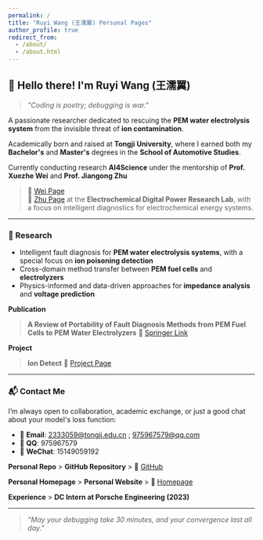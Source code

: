 ```yaml
---
permalink: /
title: "Ruyi Wang (王濡翼) Personal Pages"
author_profile: true
redirect_from: 
  - /about/
  - /about.html
---
```

## 👋 Hello there! I'm **Ruyi Wang (王濡翼)**

> *"Coding is poetry; debugging is war."*

A passionate researcher dedicated to rescuing the **PEM water electrolysis system** from the invisible threat of **ion contamination**.

Academically born and raised at **Tongji University**, where I earned both my **Bachelor's** and **Master's** degrees in the **School of Automotive Studies**.

Currently conducting research **AI4Science** under the mentorship of **Prof. Xuezhe Wei** and **Prof. Jiangong Zhu**
>🔗 [Wei Page](https://auto.tongji.edu.cn/info/1177/6441.htm)  
>🔗 [Zhu Page](https://auto.tongji.edu.cn/info/1180/7540.htm)
at the **Electrochemical Digital Power Research Lab**, with a focus on intelligent diagnostics for electrochemical energy systems.

---

### 🧠 Research
- Intelligent fault diagnosis for **PEM water electrolysis systems**, with a special focus on **ion poisoning detection**
- Cross-domain method transfer between **PEM fuel cells** and **electrolyzers**
- Physics-informed and data-driven approaches for **impedance analysis** and **voltage prediction**

**Publication**  
> **A Review of Portability of Fault Diagnosis Methods from PEM Fuel Cells to PEM Water Electrolyzers**
> 🔗 [Springer Link](https://link.springer.com/article/10.1007/s42452-025-07318-1)




**Project** 
>**Ion Detect**
> 🔗 [Project Page](https://kudouzala.github.io/ion_detect_page/)  

---

### 📬 Contact Me
I’m always open to collaboration, academic exchange, or just a good chat about your model's loss function:
- 📧 **Email**: 2333059@tongji.edu.cn ; 975967579@qq.com  
- 💬 **QQ**: 975967579  
- 📱 **WeChat**: 15149059192
  
**Personal Repo** > **GitHub Repository** > 🔗 [GitHub](https://github.com/KudouZala)  

**Personal Homepage** > **Personal Website** > 🔗 [Homepage](https://kudouzala.github.io/RuyiWang.github.io/)

**Experience** > **DC Intern at Porsche Engineering (2023)** 

---

> _“May your debugging take 30 minutes, and your convergence last all day.”_

